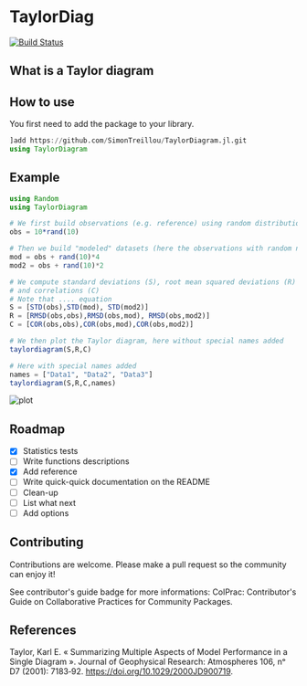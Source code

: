 # TaylorDiag

[![Build Status](https://github.com/SimonTreillou/TaylorDiag.jl/actions/workflows/CI.yml/badge.svg?branch=main)](https://github.com/SimonTreillou/TaylorDiag.jl/actions/workflows/CI.yml?query=branch%3Amain)

## What is a Taylor diagram

## How to use

You first need to add the package to your library.

```julia
]add https://github.com/SimonTreillou/TaylorDiagram.jl.git
using TaylorDiagram
``` 

## Example

```julia
using Random
using TaylorDiagram

# We first build observations (e.g. reference) using random distribution
obs = 10*rand(10)

# Then we build "modeled" datasets (here the observations with random noise)
mod = obs + rand(10)*4
mod2 = obs + rand(10)*2

# We compute standard deviations (S), root mean squared deviations (R)
# and correlations (C)
# Note that .... equation
S = [STD(obs),STD(mod), STD(mod2)]
R = [RMSD(obs,obs),RMSD(obs,mod), RMSD(obs,mod2)]
C = [COR(obs,obs),COR(obs,mod),COR(obs,mod2)]

# We then plot the Taylor diagram, here without special names added
taylordiagram(S,R,C)

# Here with special names added
names = ["Data1", "Data2", "Data3"]
taylordiagram(S,R,C,names)
```

![plot](./tutorials/tutorial-taylor-diagram.png)

## Roadmap

- [x] Statistics tests
- [ ] Write functions descriptions
- [x] Add reference
- [ ] Write quick-quick documentation on the README
- [ ] Clean-up
- [ ] List what next
- [ ] Add options

## Contributing

Contributions are welcome. Please make a pull request so the community can enjoy it!

See contributor's guide badge for more informations: ColPrac: Contributor's Guide on Collaborative Practices for Community Packages.


## References

Taylor, Karl E. « Summarizing Multiple Aspects of Model Performance in a Single Diagram ». Journal of Geophysical Research: Atmospheres 106, nᵒ D7 (2001): 7183‑92. https://doi.org/10.1029/2000JD900719.
